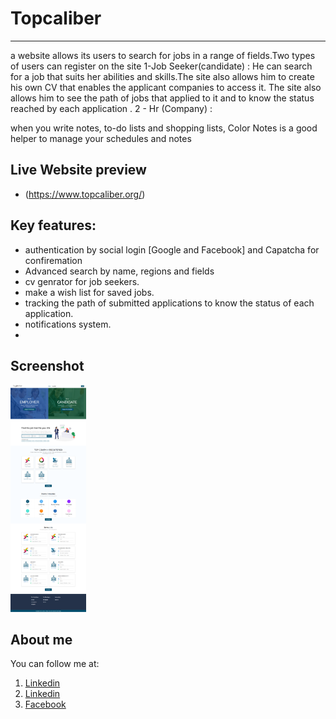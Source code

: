 # Topcaliber 
-----------

 a website allows its users to search for jobs in a range of fields.Two types of users can register on the site
 1-Job Seeker(candidate) : He can search for a job that suits her abilities and skills.The site also allows him to create his own CV        that enables the applicant companies to access it. The site also allows him to see the path of jobs that applied to it and to know      the status reached by each application . 
 2 - Hr (Company) : 
 

when you write notes, to-do lists and  shopping lists,
Color Notes is a good helper to manage your schedules and notes

Live Website preview
-----------
* (https://www.topcaliber.org/) 

 Key features: 
-----------
* authentication by social login [Google and Facebook] and Capatcha for confiremation 
* Advanced search by name, regions and fields
* cv genrator for job seekers.
* make a wish list for saved jobs.
* tracking the path of submitted applications to know the status of each application.
* notifications system.
* 

Screenshot
-----------
<p float="left">
  <img src="topcaliber.png" width="24%" />
</p>


About me
-----------
 You can follow me at:
1. [Linkedin](https://github.com/AhmeHalim)
2. [Linkedin](https://www.linkedin.com/in/ahmed-abd-el-halim/)
3. [Facebook](https://www.facebook.com/ahmed.elgheny.14)

  



